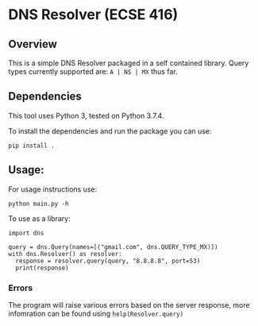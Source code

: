 # DNS Resolver (ECSE 416)

## Overview
This is a simple DNS Resolver packaged in a self contained library. Query types currently supported are: `A | NS | MX` thus far.

## Dependencies
This tool uses Python 3, tested on Python 3.7.4.

To install the dependencies and run the package you can use:

`pip install .`

## Usage:
For usage instructions use:

`python main.py -h`

To use as a library:
```python3
import dns

query = dns.Query(names=[("gmail.com", dns.QUERY_TYPE_MX)])
with dns.Resolver() as resolver:
  response = resolver.query(query, "8.8.8.8", port=53)
  print(response)
```

### Errors
The program will raise various errors based on the server response, more infomration can be found using `help(Resolver.query)`
